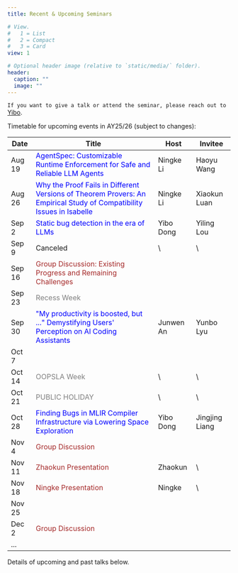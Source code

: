 ```yaml
---
title: Recent & Upcoming Seminars

# View.
#   1 = List
#   2 = Compact
#   3 = Card
view: 1

# Optional header image (relative to `static/media/` folder).
header:
  caption: ""
  image: ""
---
```


`If you want to give a talk or attend the seminar, please reach out to` [Yibo](mailto:dongyibo@u.nus.edu?subject=NUS%20TEST%20Seminar).



Timetable for upcoming events in AY25/26 (subject to changes):

| Date   | Title                                                        | Host      | Invitee    |
| ------ | ------------------------------------------------------------ | --------- | ---------- |
| Aug 19 | <font color=blue>AgentSpec: Customizable Runtime Enforcement for Safe and Reliable LLM Agents</font> | Ningke Li | Haoyu Wang |
| Aug 26 | <font color=blue>Why the Proof Fails in Different Versions of Theorem Provers: An Empirical Study of Compatibility Issues in Isabelle </font> | Ningke Li | Xiaokun Luan |
| Sep 2  | <font color=blue>Static bug detection in the era of LLMs</font> | Yibo Dong | Yiling Lou |
| Sep 9  | Canceled | \ | \  |
| Sep 16 | <font color=brown>Group Discussion: Existing Progress and Remaining Challenges</font> |   |            |
| Sep 23 | <font color=gray>Recess Week</font> |  |  |
| Sep 30  | <font color=blue>"My productivity is boosted, but ..." Demystifying Users' Perception on Al Coding Assistants </font> | Junwen An | Yunbo Lyu  |
| Oct 7  |                                                              |           |            |
| Oct 14  | <font color=gray>OOPSLA Week </font> | \ | \ |
| Oct 21  | <font color=gray>PUBLIC HOLIDAY </font> | \ | \ |
| Oct 28  | <font color=blue>Finding Bugs in MLIR Compiler Infrastructure via Lowering Space Exploration </font> | Yibo Dong | Jingjing Liang |
| Nov 4 | <font color=brown>Group Discussion </font> |           |            |
| Nov 11 | <font color=brown>Zhaokun Presentation</font> | Zhaokun | \ |
| Nov 18 | <font color=brown>Ningke Presentation</font>  | Ningke  | \ |
| Nov 25 |                                                              |           |            |
| Dec 2 | <font color=brown>Group Discussion</font> |           |            |
| ... |                                                              |           |            |

Details of upcoming and past talks below.
